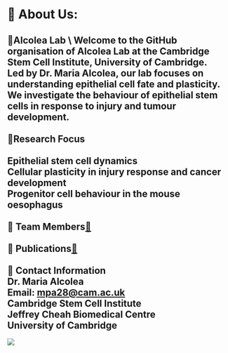 # 💫 About Us:
🔭Alcolea Lab \ Welcome to the GitHub organisation of Alcolea Lab at the Cambridge Stem Cell Institute, University of Cambridge.<br>Led by Dr. Maria Alcolea, our lab focuses on understanding epithelial cell fate and plasticity. We investigate the behaviour of epithelial stem cells in response to injury and tumour development.<br><br>🔬Research Focus<br><br>Epithelial stem cell dynamics<br>Cellular plasticity in injury response and cancer development<br>Progenitor cell behaviour in the mouse oesophagus<br><br>🤝 Team Members[🔗](https://www.stemcells.cam.ac.uk/directory/maria-alcolea-group)<br><br>🌱 Publications[🔗](https://www.stemcells.cam.ac.uk/people/pi/alcolea)<br><br>💬 Contact Information<br>Dr. Maria Alcolea<br>Email: mpa28@cam.ac.uk<br>Cambridge Stem Cell Institute<br>Jeffrey Cheah Biomedical Centre<br>University of Cambridge
---
[![](https://visitcount.itsvg.in/api?id=AlcoleaLab&icon=0&color=8)](https://visitcount.itsvg.in)

<!-- Proudly created with GPRM ( https://gprm.itsvg.in ) -->
